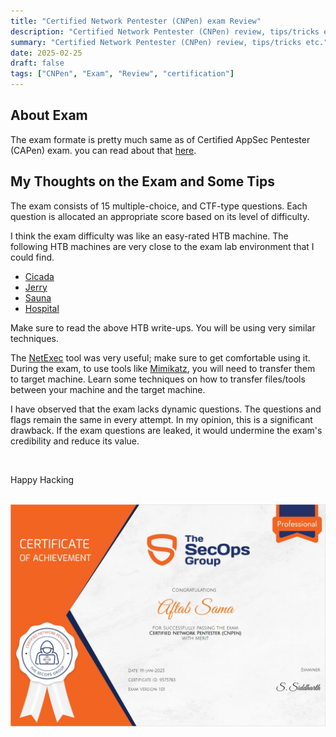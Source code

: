 ```yaml
---
title: "Certified Network Pentester (CNPen) exam Review"
description: "Certified Network Pentester (CNPen) review, tips/tricks etc."
summary: "Certified Network Pentester (CNPen) review, tips/tricks etc."
date: 2025-02-25
draft: false
tags: ["CNPen", "Exam", "Review", "certification"]
---
```


## About Exam

The exam formate is pretty much same as of Certified AppSec Pentester (CAPen) exam. you can read about that [here](https://aftabsama.com/blog/certified-appsec-pentester-capen-review/).

## My Thoughts on the Exam and Some Tips

The exam consists of 15 multiple-choice, and CTF-type questions. Each question is allocated an appropriate score based on its level of difficulty.

I think the exam difficulty was like an easy-rated HTB machine.
The following HTB machines are very close to the exam lab environment that I could find.
- [Cicada](https://0xdf.gitlab.io/2025/02/15/htb-cicada.html)
- [Jerry](https://0xdf.gitlab.io/2018/11/17/htb-jerry.html)
- [Sauna](https://0xdf.gitlab.io/2020/07/18/htb-sauna.html)
- [Hospital](https://0xdf.gitlab.io/2024/04/13/htb-hospital.html)

Make sure to read the above HTB write-ups. You will be using very similar techniques.

The [NetExec](https://www.netexec.wiki/) tool was very useful; make sure to get comfortable using it. During the exam, to use tools like [Mimikatz](https://github.com/gentilkiwi/mimikatz), you will need to transfer them to target machine. Learn some techniques on how to transfer files/tools between your machine and the target machine.

I have observed that the exam lacks dynamic questions. The questions and flags remain the same in every attempt. In my opinion, this is a significant drawback. If the exam questions are leaked, it would undermine the exam's credibility and reduce its value.

<br>

Happy Hacking

<br>

<img src="images/certified-network-pentester-cnpen-aftab-sama.webp">

<br>
